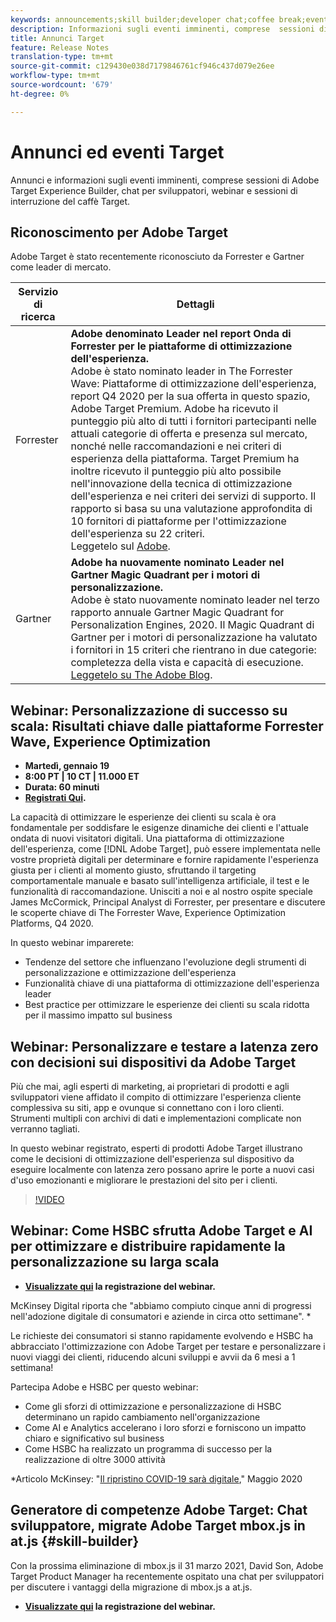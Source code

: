 ```yaml
---
keywords: announcements;skill builder;developer chat;coffee break;events;forrester;gartner;webinar
description: Informazioni sugli eventi imminenti, comprese  sessioni di Adobe Target Experience Builder, chat per sviluppatori, seminari Web e sessioni Target Coffee Break.
title: Annunci Target
feature: Release Notes
translation-type: tm+mt
source-git-commit: c129430e038d7179846761cf946c437d079e26ee
workflow-type: tm+mt
source-wordcount: '679'
ht-degree: 0%

---
```



# Annunci ed eventi Target

Annunci e informazioni sugli eventi imminenti, comprese  sessioni di Adobe Target Experience Builder, chat per sviluppatori, webinar e sessioni di interruzione del caffè Target.

## Riconoscimento per  Adobe Target

 Adobe Target è stato recentemente riconosciuto da Forrester e Gartner come leader di mercato.

| Servizio di ricerca | Dettagli |
| --- | --- |
| Forrester | **Adobe denominato Leader nel report Onda di Forrester per le piattaforme di ottimizzazione dell&#39;esperienza.**<br> Adobe è stato nominato leader in The Forrester Wave: Piattaforme di ottimizzazione dell&#39;esperienza, report Q4 2020 per la sua offerta in questo spazio,  Adobe Target Premium.  Adobe ha ricevuto il punteggio più alto di tutti i fornitori partecipanti nelle attuali categorie di offerta e presenza sul mercato, nonché nelle raccomandazioni e nei criteri di esperienza della piattaforma. Target Premium ha inoltre ricevuto il punteggio più alto possibile nell&#39;innovazione della tecnica di ottimizzazione dell&#39;esperienza e nei criteri dei servizi di supporto. Il rapporto si basa su una valutazione approfondita di 10 fornitori di piattaforme per l&#39;ottimizzazione dell&#39;esperienza su 22 criteri.<br>Leggetelo sul  [ Adobe](https://blog.adobe.com/en/2020/11/24/adobe-named-leader-in-forrester-wave-report-experience-optimization-platforms.html). |
| Gartner | **Adobe ha nuovamente nominato Leader nel Gartner Magic Quadrant per i motori di personalizzazione.**<br> Adobe è stato nuovamente nominato leader nel terzo rapporto annuale Gartner Magic Quadrant for Personalization Engines, 2020. Il Magic Quadrant di Gartner per i motori di personalizzazione ha valutato i fornitori in 15 criteri che rientrano in due categorie: completezza della vista e capacità di esecuzione.<br>[Leggetelo su The  Adobe Blog](https://theblog.adobe.com/adobe-again-named-leader-in-gartner-magic-quadrant-for-personalization-engines/). |

## Webinar: Personalizzazione di successo su scala: Risultati chiave dalle piattaforme Forrester Wave, Experience Optimization

* **Martedì, gennaio 19**
* **8:00 PT | 10 CT | 11.000 ET**
* **Durata: 60 minuti**
* **[Registrati Qui](https://www.adobeeventsonline.com/Webinar/2021/Personalization/index.php?source=998).**

La capacità di ottimizzare le esperienze dei clienti su scala è ora fondamentale per soddisfare le esigenze dinamiche dei clienti e l&#39;attuale ondata di nuovi visitatori digitali. Una piattaforma di ottimizzazione dell&#39;esperienza, come [!DNL Adobe Target], può essere implementata nelle vostre proprietà digitali per determinare e fornire rapidamente l&#39;esperienza giusta per i clienti al momento giusto, sfruttando il targeting comportamentale manuale e basato sull&#39;intelligenza artificiale, il test e le funzionalità di raccomandazione. Unisciti a noi e al nostro ospite speciale James McCormick, Principal Analyst di Forrester, per presentare e discutere le scoperte chiave di The Forrester Wave, Experience Optimization Platforms, Q4 2020.

In questo webinar imparerete:

* Tendenze del settore che influenzano l&#39;evoluzione degli strumenti di personalizzazione e ottimizzazione dell&#39;esperienza
* Funzionalità chiave di una piattaforma di ottimizzazione dell&#39;esperienza leader
* Best practice per ottimizzare le esperienze dei clienti su scala ridotta per il massimo impatto sul business

## Webinar: Personalizzare e testare a latenza zero con decisioni sui dispositivi da  Adobe Target

Più che mai, agli esperti di marketing, ai proprietari di prodotti e agli sviluppatori viene affidato il compito di ottimizzare l&#39;esperienza cliente complessiva su siti, app e ovunque si connettano con i loro clienti. Strumenti multipli con archivi di dati e implementazioni complicate non verranno tagliati.

In questo webinar registrato,  esperti di prodotti Adobe Target illustrano come le decisioni di ottimizzazione dell&#39;esperienza sul dispositivo da eseguire localmente con latenza zero possano aprire le porte a nuovi casi d&#39;uso emozionanti e migliorare le prestazioni del sito per i clienti.

>[!VIDEO](https://video.tv.adobe.com/v/328148)

## Webinar: Come HSBC sfrutta  Adobe Target e AI per ottimizzare e distribuire rapidamente la personalizzazione su larga scala

* **[Visualizzate qui](https://seminars.adobeconnect.com/ps4ozlg7qfdy/?proto=true) la registrazione del webinar.**

McKinsey Digital riporta che &quot;abbiamo compiuto cinque anni di progressi nell&#39;adozione digitale di consumatori e aziende in circa otto settimane&quot;. *

Le richieste dei consumatori si stanno rapidamente evolvendo e HSBC ha abbracciato l&#39;ottimizzazione con  Adobe Target per testare e personalizzare i nuovi viaggi dei clienti, riducendo alcuni sviluppi e avvii da 6 mesi a 1 settimana!

Partecipa  Adobe e HSBC per questo webinar:

* Come gli sforzi di ottimizzazione e personalizzazione di HSBC determinano un rapido cambiamento nell&#39;organizzazione
* Come AI e Analytics accelerano i loro sforzi e forniscono un impatto chiaro e significativo sul business
* Come HSBC ha realizzato un programma di successo per la realizzazione di oltre 3000 attività

*Articolo McKinsey: &quot;[Il ripristino COVID-19 sarà digitale](https://www.mckinsey.com/business-functions/mckinsey-digital/our-insights/the-covid-19-recovery-will-be-digital-a-plan-for-the-first-90-days#),&quot; Maggio 2020

##  Generatore di competenze Adobe Target: Chat sviluppatore, migrate  Adobe Target mbox.js in at.js {#skill-builder}

Con la prossima eliminazione di mbox.js il 31 marzo 2021, David Son,  Adobe Target Product Manager ha recentemente ospitato una chat per sviluppatori per discutere i vantaggi della migrazione di mbox.js a at.js.

* **[Visualizzate qui](https://seminars.adobeconnect.com/ptdo6mfo6qn6/?proto=true) la registrazione del webinar.**